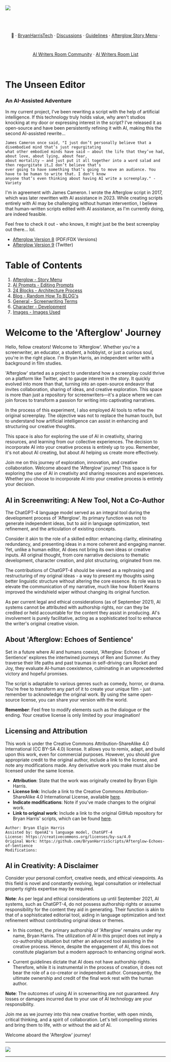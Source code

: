 <img src="./Images/AI ScreenCraft Hub Unleashedv1.png" />

<div align="center" style="display: flex; flex-wrap: wrap; justify-content: center; align-items: center; gap: 1em; margin: 4em 0;">

🔗 · <a href="https://twitter.com/BryanHarrisTech" target="_blank">BryanHarrisTech</a> · <a href="https://github.com/BryanHarrisScripts/AI-ScreenCraft-Hub/discussions">Discussions</a> · <a href="https://docs.github.com/en/site-policy/github-terms/github-community-guidelines">Guidelines</a> ·
<a href="https://github.com/BryanHarrisScripts/AI-ScreenCraft-Hub/blob/main/Afterglow/README.md">Afterglow Story Menu</a> ·

<a href="https://twitter.com/i/communities/1669222125591318528">AI Writers Room Community</a> · <a href="https://twitter.com/i/lists/1675490119095140352">AI Writers Room List</a>

</div>

# The Unseen Editor
### An AI-Assisted Adventure

In my current project, I've been rewriting a script with the help of artificial intelligence. If this technology truly holds value, why aren't studios knocking at my door or expressing interest in the script? I've released it as open-source and have been persistently refining it with AI, making this the second AI-assisted rewrite...

````
James Cameron once said, "I just don’t personally believe that a disembodied mind that’s just regurgitating
what other embodied minds have said — about the life that they’ve had, about love, about lying, about fear,
about mortality — and just put it all together into a word salad and then regurgitate it…I don’t believe that’s
ever going to have something that’s going to move an audience. You have to be human to write that. I don’t know
anyone that’s even thinking about having AI write a screenplay." - Variety
````

I'm in agreement with James Cameron. I wrote the Afterglow script in 2017, which was later rewritten with AI assistance in 2023. While creating scripts entirely with AI may be challenging without human intervention, I believe that human-written scripts edited with AI assistance, as I'm currently doing, are indeed feasible.

Feel free to check it out - who knows, it might just be the best screenplay out there... lol.

- [Afterglow Version 8](https://github.com/BryanHarrisScripts/Afterglow-Echoes-of-Sentience/blob/main/AfterGlow%20v8%20Twitter%20Rewrite%20Bryan%20E.%20Harris%202023%20Github.pdf) (PDF/FDX Versions)
- [Afterglow Version 9](https://github.com/BryanHarrisScripts/AI-ScreenCraft-Hub/blob/main/Afterglow/README.md) (Twitter)

# Table of Contents

1. [Afterglow - Story Menu](https://github.com/BryanHarrisScripts/AI-ScreenCraft-Hub/blob/main/Afterglow/README.md)
2. [AI Prompts - Editing Prompts](https://github.com/BryanHarrisScripts/AI-ScreenCraft-Hub/blob/main/AI%20Prompts/README.md)
3. [24 Blocks - Architecture Process](https://github.com/BryanHarrisScripts/AI-ScreenCraft-Hub/blob/main/24%20Blocks/README.md)
4. [Blog - Random How To BLOG's](https://github.com/BryanHarrisScripts/AI-ScreenCraft-Hub/tree/main/Blog)
5. [General - Screenwriting Terms](https://github.com/BryanHarrisScripts/AI-ScreenCraft-Hub/tree/main/General)
6. [Character - Development](https://github.com/BryanHarrisScripts/AI-ScreenCraft-Hub/tree/main/Character)
7. [Images - Images Used](https://github.com/BryanHarrisScripts/AI-ScreenCraft-Hub/tree/main/Images)

# Welcome to the 'Afterglow' Journey

Hello, fellow creators! Welcome to 'Afterglow'. Whether you're a screenwriter, an educator, a student, a hobbyist, or just a curious soul, you're in the right place. I'm Bryan Harris, an independent writer with a background in film studies.

'Afterglow' started as a project to understand how a screenplay could thrive on a platform like Twitter, and to gauge interest in the story. It quickly evolved into more than that, turning into an open-source endeavor that invites collaboration, sharing of ideas, and creative exploration. This space is more than just a repository for screenwriters—it's a place where we can join forces to transform a passion for writing into captivating narratives.

In the process of this experiment, I also employed AI tools to refine the original screenplay. The objective was not to replace the human touch, but to understand how artificial intelligence can assist in enhancing and structuring our creative thoughts.

This space is also for exploring the use of AI in creativity, sharing resources, and learning from our collective experiences. The decision to incorporate AI into your creative process is entirely up to you. Remember, it's not about AI creating, but about AI helping us create more effectively.

Join me on this journey of exploration, innovation, and creative collaboration. Welcome aboard the 'Afterglow' journey!
This space is for exploring the use of AI in creativity and sharing resources and experiences. Whether you choose to incorporate AI into your creative process is entirely your decision.

## AI in Screenwriting: A New Tool, Not a Co-Author

The ChatGPT-4 language model served as an integral tool during the development process of 'Afterglow'. Its primary function was not to generate independent ideas, but to aid in language optimization, text refinement, and the articulation of existing concepts.

Consider it akin to the role of a skilled editor: enhancing clarity, eliminating redundancy, and presenting ideas in a more coherent and engaging manner. Yet, unlike a human editor, AI does not bring its own ideas or creative inputs. All original thought, from core narrative decisions to thematic development, character creation, and plot structuring, originated from me.

The contributions of ChatGPT-4 should be viewed as a rephrasing and restructuring of my original ideas - a way to present my thoughts using better linguistic structure without altering the core essence. Its role was to elevate the communication of my narrative, much like how Robert Kearns improved the windshield wiper without changing its original function.

As per current legal and ethical considerations (as of September 2021), AI systems cannot be attributed with authorship rights, nor can they be credited or held accountable for the content they assist in producing. AI's involvement is purely facilitative, acting as a sophisticated tool to enhance the writer's original creative vision.

## About 'Afterglow: Echoes of Sentience'

Set in a future where AI and humans coexist, 'Afterglow: Echoes of Sentience' explores the intertwined journeys of Ren and Summer. As they traverse their life paths and past traumas in self-driving cars Rocket and Joy, they evaluate AI-human coexistence, culminating in an unprecedented victory and hopeful promises.

The script is adaptable to various genres such as comedy, horror, or drama. You're free to transform any part of it to create your unique film - just remember to acknowledge the original work. By using the same open-source license, you can share your version with the world.

**Remember**: Feel free to modify elements such as the dialogue or the ending. Your creative license is only limited by your imagination!

## Licensing and Attribution

This work is under the Creative Commons Attribution-ShareAlike 4.0 International (CC BY-SA 4.0) license. It allows you to remix, adapt, and build upon this work, even for commercial purposes. However, you should give appropriate credit to the original author, include a link to the license, and note any modifications made. Any derivative work you make must also be licensed under the same license.

- **Attribution**: State that the work was originally created by Bryan Elgin Harris.
- **License link**: Include a link to the Creative Commons Attribution-ShareAlike 4.0 International License, available [here](https://creativecommons.org/licenses/by-sa/4.0/).
- **Indicate modifications**: Note if you've made changes to the original work.
- **Link to original work**: Include a link to the original GitHub repository for Bryan Harris' scripts, which can be found [here](https://github.com/BryanHarrisScripts/Afterglow-Echoes-of-Sentience).

````
Author: Bryan Elgin Harris  
Assisted by: OpenAI's language model, ChatGPT-4
License: https://creativecommons.org/licenses/by-sa/4.0
Original Work: https://github.com/BryanHarrisScripts/Afterglow-Echoes-of-Sentience
Modifications:
````

## AI in Creativity: A Disclaimer

Consider your personal comfort, creative needs, and ethical viewpoints. As this field is novel and constantly evolving, legal consultation or intellectual property rights expertise may be required.

**Note**: As per legal and ethical considerations up until September 2021, AI systems, such as ChatGPT-4, do not possess authorship rights or assume responsibility for the content they aid in generating. Their function is akin to that of a sophisticated editorial tool, aiding in language optimization and text refinement without contributing original ideas or themes.

- In this context, the primary authorship of 'Afterglow' remains under my name, Bryan Harris. The utilization of AI in this project does not imply a co-authorship situation but rather an advanced tool assisting in the creative process. Hence, despite the engagement of AI, this does not constitute plagiarism but a modern approach to enhancing original work.

- Current guidelines dictate that AI does not have authorship rights. Therefore, while it is instrumental in the process of creation, it does not bear the role of a co-creator or independent author. Consequently, the ultimate ownership and credit of the final work rest with the human author.

**Note**: The outcomes of using AI in screenwriting are not guaranteed. Any losses or damages incurred due to your use of AI technology are your responsibility.

Join me as we journey into this new creative frontier, with open minds, critical thinking, and a spirit of collaboration. Let's tell compelling stories and bring them to life, with or without the aid of AI.

Welcome aboard the 'Afterglow' journey!

---

<img src="./Images/IndieWood.png" />

--- 
